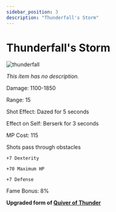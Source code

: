 ```yaml
---
sidebar_position: 3
description: "Thunderfall's Storm"
---
```


# Thunderfall's Storm

![thunderfall](https://vwiki.valorserver.com/api/item/picture/thunderfall's%20storm)

<i>This item has no description.</i>

Damage: 1100-1850

Range: 15

Shot Effect: Dazed for 5 seconds

Effect on Self: Berserk for 3 seconds

MP Cost: 115

Shots pass through obstacles

    +7 Dexterity
    
    +70 Maximum HP
    
    +7 Defense

Fame Bonus: 8%

**Upgraded form of [Quiver of Thunder](https://www.realmeye.com/wiki/quiver-of-thunder)**
